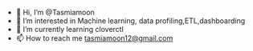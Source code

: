 - 👋 Hi, I’m @Tasmiamoon
- 👀 I’m interested in Machine learning, data profiling,ETL,dashboarding
- 🌱 I’m currently learning cloverctl
- 📫 How to reach me tasmiamoon12@gmail.com
<!---
Tasmiamoon/Tasmiamoon is a ✨ special ✨ repository because its `README.md` (this file) appears on your GitHub profile.
You can click the Preview link to take a look at your changes.
--->
